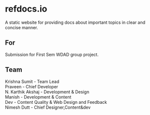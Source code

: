 # refdocs.io
A static website for providing docs about important topics in clear and concise manner.

## For
Submission for First Sem WDAD group project.

## Team

Krishna Sumit     - Team Lead<br>
Praveen           - Chief Developer <br>
N. Karthik Akshaj - Development & Design<br>
Manish            - Development & Content<br>
Dev               - Content Quality & Web Design and Feedback<br>
Nimesh Dutt       - Chief Designer,Content&dev




